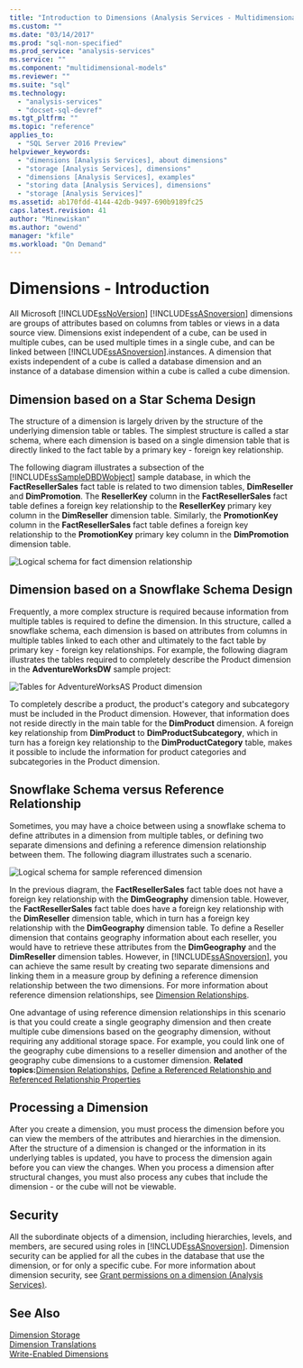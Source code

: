 ```yaml
---
title: "Introduction to Dimensions (Analysis Services - Multidimensional Data) | Microsoft Docs"
ms.custom: ""
ms.date: "03/14/2017"
ms.prod: "sql-non-specified"
ms.prod_service: "analysis-services"
ms.service: ""
ms.component: "multidimensional-models"
ms.reviewer: ""
ms.suite: "sql"
ms.technology: 
  - "analysis-services"
  - "docset-sql-devref"
ms.tgt_pltfrm: ""
ms.topic: "reference"
applies_to: 
  - "SQL Server 2016 Preview"
helpviewer_keywords: 
  - "dimensions [Analysis Services], about dimensions"
  - "storage [Analysis Services], dimensions"
  - "dimensions [Analysis Services], examples"
  - "storing data [Analysis Services], dimensions"
  - "storage [Analysis Services]"
ms.assetid: ab170fdd-4144-42db-9497-690b9189fc25
caps.latest.revision: 41
author: "Minewiskan"
ms.author: "owend"
manager: "kfile"
ms.workload: "On Demand"
---
```

# Dimensions - Introduction
  All Microsoft [!INCLUDE[ssNoVersion](../../includes/ssnoversion-md.md)] [!INCLUDE[ssASnoversion](../../includes/ssasnoversion-md.md)] dimensions are groups of attributes based on columns from tables or views in a data source view. Dimensions exist independent of a cube, can be used in multiple cubes, can be used multiple times in a single cube, and can be linked between [!INCLUDE[ssASnoversion](../../includes/ssasnoversion-md.md)].instances. A dimension that exists independent of a cube is called a database dimension and an instance of a database dimension within a cube is called a cube dimension.  
  
## Dimension based on a Star Schema Design  
 The structure of a dimension is largely driven by the structure of the underlying dimension table or tables. The simplest structure is called a star schema, where each dimension is based on a single dimension table that is directly linked to the fact table by a primary key - foreign key relationship.  
  
 The following diagram illustrates a subsection of the [!INCLUDE[ssSampleDBDWobject](../../includes/sssampledbdwobject-md.md)] sample database, in which the **FactResellerSales** fact table is related to two dimension tables, **DimReseller** and **DimPromotion**. The **ResellerKey** column in the **FactResellerSales** fact table defines a foreign key relationship to the **ResellerKey** primary key column in the **DimReseller** dimension table. Similarly, the **PromotionKey** column in the **FactResellerSales** fact table defines a foreign key relationship to the **PromotionKey** primary key column in the **DimPromotion** dimension table.  
  
 ![Logical schema for fact dimension relationship](../../analysis-services/multidimensional-models-olap-logical-dimension-objects/media/dimfactrelationship.gif "Logical schema for fact dimension relationship")  
  
## Dimension based on a Snowflake Schema Design  
 Frequently, a more complex structure is required because information from multiple tables is required to define the dimension. In this structure, called a snowflake schema, each dimension is based on attributes from columns in multiple tables linked to each other and ultimately to the fact table by primary key - foreign key relationships. For example, the following diagram illustrates the tables required to completely describe the Product dimension in the **AdventureWorksDW** sample project:  
  
 ![Tables for AdventureWorksAS Product dimension](../../analysis-services/multidimensional-models-olap-logical-dimension-objects/media/dimproduct.gif "Tables for AdventureWorksAS Product dimension")  
  
 To completely describe a product, the product's category and subcategory must be included in the Product dimension. However, that information does not reside directly in the main table for the **DimProduct** dimension. A foreign key relationship from **DimProduct** to **DimProductSubcategory**, which in turn has a foreign key relationship to the **DimProductCategory** table, makes it possible to include the information for product categories and subcategories in the Product dimension.  
  
## Snowflake Schema versus Reference Relationship  
 Sometimes, you may have a choice between using a snowflake schema to define attributes in a dimension from multiple tables, or defining two separate dimensions and defining a reference dimension relationship between them. The following diagram illustrates such a scenario.  
  
 ![Logical schema for sample referenced dimension](../../analysis-services/multidimensional-models-olap-logical-dimension-objects/media/dimindirect.gif "Logical schema for sample referenced dimension")  
  
 In the previous diagram, the **FactResellerSales** fact table does not have a foreign key relationship with the **DimGeography** dimension table. However, the **FactResellerSales** fact table does have a foreign key relationship with the **DimReseller** dimension table, which in turn has a foreign key relationship with the **DimGeography** dimension table. To define a Reseller dimension that contains geography information about each reseller, you would have to retrieve these attributes from the **DimGeography** and the **DimReseller** dimension tables. However, in [!INCLUDE[ssASnoversion](../../includes/ssasnoversion-md.md)], you can achieve the same result by creating two separate dimensions and linking them in a measure group by defining a reference dimension relationship between the two dimensions. For more information about reference dimension relationships, see [Dimension Relationships](../../analysis-services/multidimensional-models-olap-logical-cube-objects/dimension-relationships.md).  
  
 One advantage of using reference dimension relationships in this scenario is that you could create a single geography dimension and then create multiple cube dimensions based on the geography dimension, without requiring any additional storage space. For example, you could link one of the geography cube dimensions to a reseller dimension and another of the geography cube dimensions to a customer dimension. **Related topics:**[Dimension Relationships](../../analysis-services/multidimensional-models-olap-logical-cube-objects/dimension-relationships.md), [Define a Referenced Relationship and Referenced Relationship Properties](../../analysis-services/multidimensional-models/define-a-referenced-relationship-and-referenced-relationship-properties.md)  
  
## Processing a Dimension  
 After you create a dimension, you must process the dimension before you can view the members of the attributes and hierarchies in the dimension. After the structure of a dimension is changed or the information in its underlying tables is updated, you have to process the dimension again before you can view the changes. When you process a dimension after structural changes, you must also process any cubes that include the dimension - or the cube will not be viewable.  
  
## Security  
 All the subordinate objects of a dimension, including hierarchies, levels, and members, are secured using roles in [!INCLUDE[ssASnoversion](../../includes/ssasnoversion-md.md)]. Dimension security can be applied for all the cubes in the database that use the dimension, or for only a specific cube. For more information about dimension security, see [Grant permissions on a dimension &#40;Analysis Services&#41;](../../analysis-services/multidimensional-models/grant-permissions-on-a-dimension-analysis-services.md).  
  
## See Also  
 [Dimension Storage](../../analysis-services/multidimensional-models-olap-logical-dimension-objects/dimensions-storage.md)   
 [Dimension Translations](../../analysis-services/multidimensional-models-olap-logical-dimension-objects/dimension-translations.md)   
 [Write-Enabled Dimensions](../../analysis-services/multidimensional-models-olap-logical-dimension-objects/write-enabled-dimensions.md)  
  
  
